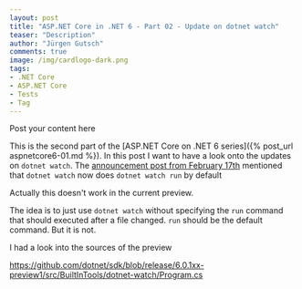 ```yaml
---
layout: post
title: "ASP.NET Core in .NET 6 - Part 02 - Update on dotnet watch"
teaser: "Description"
author: "Jürgen Gutsch"
comments: true
image: /img/cardlogo-dark.png
tags: 
- .NET Core
- ASP.NET Core
- Tests
- Tag
---
```


Post your content here

This is the second part of the [ASP.NET Core on .NET 6 series]({% post_url aspnetcore6-01.md %}). In this post I want to have a look onto the updates on `dotnet watch`. The [announcement post  from February 17th](https://devblogs.microsoft.com/aspnet/asp-net-core-updates-in-net-6-preview-1/) mentioned that `dotnet watch` now does `dotnet watch run` by default

Actually this doesn't work in the current preview.

The idea is to just use `dotnet watch` without specifying the `run` command that should executed after a file changed. `run` should be the default command. But it is not. 

I had a look into the sources of the preview

https://github.com/dotnet/sdk/blob/release/6.0.1xx-preview1/src/BuiltInTools/dotnet-watch/Program.cs



